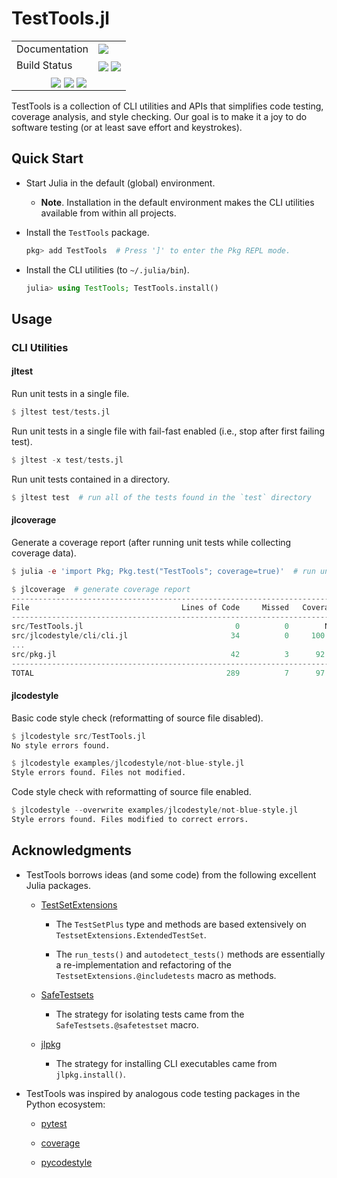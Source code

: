TestTools.jl
============

[------------------------------------ BADGES: BEGIN ------------------------------------]: #

<table>
  <tr>
    <td>Documentation</td>
    <td>
      <a href="https://velexi-corporation.github.io/TestTools.jl/dev/"><img style="vertical-align: bottom;" src="https://img.shields.io/badge/docs-dev-blue.svg"/></a>
      <!--<a href="https://velexi-corporation.github.io/TestTools.jl/stable/"><img style="vertical-align: bottom;" src="https://img.shields.io/badge/docs-stable-blue.svg"/></a>
      -->
    </td>
  </tr>

  <tr>
    <td>Build Status</td>
    <td>
      <a href="https://github.com/velexi-corporation/TestTools.jl/actions/workflows/CI.yml"><img style="vertical-align: bottom;" src="https://github.com/velexi-corporation/TestTools.jl/actions/workflows/CI.yml/badge.svg"/></a>
      <a href="https://codecov.io/gh/velexi-corporation/TestTools.jl"><img style="vertical-align: bottom;" src="https://codecov.io/gh/velexi-corporation/TestTools.jl/branch/main/graph/badge.svg?token=LW2DS0JUWF"/></a>
    </td>
  </tr>

  <!-- Miscellaneous Badges -->
  <tr>
    <td colspan=2 align="center">
      <a href="https://github.com/velexi-corporation/TestTools.jl/issues"><img style="vertical-align: bottom;" src="https://img.shields.io/badge/contributions-welcome-brightgreen.svg?style=flat"/></a>
      <a href="https://github.com/invenia/BlueStyle"><img style="vertical-align: bottom;" src="https://img.shields.io/badge/code%20style-blue-4495d1.svg"/></a>
      <a href="http://hits.dwyl.com/velexi/TestToolsjl"><img style="vertical-align: bottom;" src="https://hits.dwyl.com/velexi/TestToolsjl.svg?style=flat-square&show=unique"/></a>
    </td>
  </tr>
</table>

[------------------------------------- BADGES: END -------------------------------------]: #

TestTools is a collection of CLI utilities and APIs that simplifies code testing, coverage
analysis, and style checking. Our goal is to make it a joy to do software testing (or at
least save effort and keystrokes).

## Quick Start

* Start Julia in the default (global) environment.

  * __Note__. Installation in the default environment makes the CLI utilities available
    from within all projects.

* Install the `TestTools` package.

  ```julia
  pkg> add TestTools  # Press ']' to enter the Pkg REPL mode.
  ```

* Install the CLI utilities (to `~/.julia/bin`).

  ```julia
  julia> using TestTools; TestTools.install()
  ```

## Usage

### CLI Utilities

#### jltest

Run unit tests in a single file.

```julia
$ jltest test/tests.jl
```

Run unit tests in a single file with fail-fast enabled (i.e., stop after first failing
test).

```julia
$ jltest -x test/tests.jl
```

Run unit tests contained in a directory.

```julia
$ jltest test  # run all of the tests found in the `test` directory
```

#### jlcoverage

Generate a coverage report (after running unit tests while collecting coverage data).
```julia
$ julia -e 'import Pkg; Pkg.test("TestTools"; coverage=true)'  # run unit tests

$ jlcoverage  # generate coverage report
-------------------------------------------------------------------------------
File                                  Lines of Code     Missed   Coverage
-------------------------------------------------------------------------------
src/TestTools.jl                                  0          0        N/A
src/jlcodestyle/cli/cli.jl                       34          0     100.0%
...
src/pkg.jl                                       42          3      92.9%
-------------------------------------------------------------------------------
TOTAL                                           289          7      97.6%
```

#### jlcodestyle

Basic code style check (reformatting of source file disabled).

```julia
$ jlcodestyle src/TestTools.jl
No style errors found.

$ jlcodestyle examples/jlcodestyle/not-blue-style.jl
Style errors found. Files not modified.
```

Code style check with reformatting of source file enabled.

```julia
$ jlcodestyle --overwrite examples/jlcodestyle/not-blue-style.jl
Style errors found. Files modified to correct errors.
```

## Acknowledgments

* TestTools borrows ideas (and some code) from the following excellent Julia packages.

  * [TestSetExtensions](https://github.com/ssfrr/TestSetExtensions.jl)

    * The `TestSetPlus` type and methods are based extensively on
      `TestsetExtensions.ExtendedTestSet`.

    * The `run_tests()` and `autodetect_tests()` methods are essentially a re-implementation
      and refactoring of the `TestsetExtensions.@includetests` macro as methods.

  * [SafeTestsets](https://github.com/YingboMa/SafeTestsets.jl)

    * The strategy for isolating tests came from the `SafeTestsets.@safetestset` macro.

  * [jlpkg](https://github.com/fredrikekre/jlpkg)

    * The strategy for installing CLI executables came from `jlpkg.install()`.

* TestTools was inspired by analogous code testing packages in the Python ecosystem:

  * [pytest](https://docs.pytest.org/en/latest/)

  * [coverage](https://coverage.readthedocs.io/en/latest/)

  * [pycodestyle](https://pycodestyle.pycqa.org/en/latest/)

